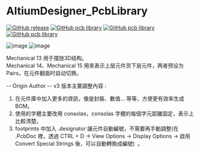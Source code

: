 AltiumDesigner_PcbLibrary
=========================
[![GitHub release](https://img.shields.io/github/release/KitSprout/AltiumDesigner_PcbLibrary.svg)](https://github.com/KitSprout/AltiumDesigner_PcbLibrary/releases)
[![GitHub pcb library](https://img.shields.io/badge/pcb%20library-%20v2.18-yellow.svg)](https://github.com/KitSprout/AltiumDesigner_PcbLibrary/releases/tag/v2.18)
[![GitHub pcb library](https://img.shields.io/badge/pcb%20library-%20v1.9-yellow.svg)](https://github.com/KitSprout/AltiumDesigner_PcbLibrary/releases/tag/v1.9)
[![GitHub pcb library](https://img.shields.io/badge/pcb%20library-%20v0.12-yellow.svg)](https://github.com/KitSprout/AltiumDesigner_PcbLibrary/releases/tag/v0.12)

![image](https://github.com/TiWeZhang/AltiumDesigner_PcbLibrary/assets/34831082/6d084574-9d42-4df9-b866-fbf846ac0166)
![image](https://github.com/TiWeZhang/AltiumDesigner_PcbLibrary/assets/34831082/8371212e-be64-4714-8387-12ea8089a8d6)

Mechanical 13 用于摆放3D结构。  
Mechanical 14、Mechanical 15 用來表示上层元件货下层元件，两者预设为 Pairs，在元件翻面时自动切换。  


-- Origin Author -- 
v3 版本主要調整內容 :  
1. 在元件庫中加入更多的資訊，像是封裝、數值... 等等，方便更有效率生成 BOM。  
2. 使用的字體主要改用 consolas，consolas 字體的每個字元距離固定，表示上比較清楚。  
3. footprints 中加入 .designator 讓元件自動編號，不需要再手動調整(在 .PcbDoc 裡，透過 CTRL + D -> View Options -> Display Options -> 啟用 Convert Special Strings 後，可以自動轉換成編號)  。
